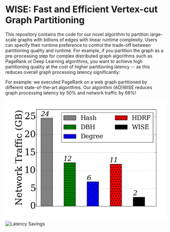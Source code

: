 # WISE: Fast and Efficient Vertex-cut Graph Partitioning

This repository contains the code for our novel algorithm to partition large-scale graphs with billions of edges with linear runtime complexity. Users can specify their runtime preference to control the trade-off between partitioning quality and runtime. For example, if you partition the graph as a pre-processing step for complex distributed graph algorithms such as PageRank or Deep Learning algorithms, you want to achieve high partitioning quality at the cost of higher partitioning latency -- as this reduces overall graph processing latency significantly:

For example: we executed PageRank on a web graph partitioned by different state-of-the-art algorithms. Our algorithm (AD)WISE reduces graph processing latency by 50% and network traffic by 66%!

![Traffic Savings](https://github.com/GraphPartitioning/WISE/blob/master/graphTraffic.jpg)
![Latency Savings](https://github.com/GraphPartitioning/WISE/tree/master/graphLatency.jpg)
